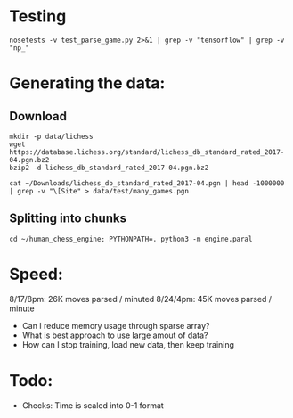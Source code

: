 
# Testing
`nosetests -v test_parse_game.py 2>&1 | grep -v "tensorflow" | grep -v "np_"`

# Generating the data:
## Download
```
mkdir -p data/lichess
wget https://database.lichess.org/standard/lichess_db_standard_rated_2017-04.pgn.bz2
bzip2 -d lichess_db_standard_rated_2017-04.pgn.bz2

cat ~/Downloads/lichess_db_standard_rated_2017-04.pgn | head -1000000 | grep -v "\[Site" > data/test/many_games.pgn
```

## Splitting into chunks
`cd ~/human_chess_engine; PYTHONPATH=. python3 -m engine.paral`

# Speed:

8/17/8pm: 26K moves parsed / minuted
8/24/4pm: 45K moves parsed / minute

- Can I reduce memory usage through sparse array?
- What is best approach to use large amout of data?
- How can I stop training, load new data, then keep training


# Todo:

- Checks: Time is scaled into 0-1 format
